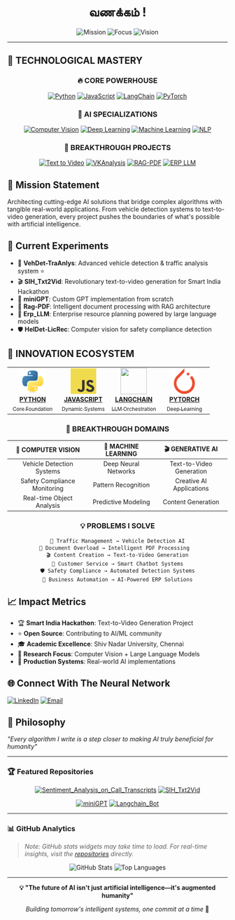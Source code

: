 <div align="center">

# வணக்கம் !



![Mission](https://img.shields.io/badge/🎯-TURNING%20ALGORITHMS%20INTO%20REAL--WORLD%20SOLUTIONS-blue?style=for-the-badge)
![Focus](https://img.shields.io/badge/🧠-Computer%20Vision%20to%20Large%20Language%20Models-green?style=for-the-badge)
![Vision](https://img.shields.io/badge/🌟-Building%20Tomorrow's%20Intelligent%20Systems-orange?style=for-the-badge)

</div>

<div align="center">
  


</div>

---

## 🎨 **TECHNOLOGICAL MASTERY**

<div align="center">

### 🔥 **CORE POWERHOUSE**
[![Python](https://img.shields.io/badge/Python-FFD43B?style=for-the-badge&logo=python&logoColor=blue)](https://www.python.org/about/) [![JavaScript](https://img.shields.io/badge/JavaScript-F7DF1E?style=for-the-badge&logo=javascript&logoColor=black)](https://developer.mozilla.org/en-US/docs/Web/JavaScript/Guide/Introduction) [![LangChain](https://img.shields.io/badge/LangChain-1C3C3C?style=for-the-badge&logo=langchain&logoColor=white)](https://python.langchain.com/docs/get_started/introduction) [![PyTorch](https://img.shields.io/badge/PyTorch-EE4C2C?style=for-the-badge&logo=pytorch&logoColor=white)](https://pytorch.org/get-started/locally/)

### 🧠 **AI SPECIALIZATIONS**
[![Computer Vision](https://img.shields.io/badge/Computer_Vision-FF6B6B?style=for-the-badge&logo=opencv&logoColor=white)](https://opencv.org/about/) [![Deep Learning](https://img.shields.io/badge/Deep_Learning-4ECDC4?style=for-the-badge&logo=tensorflow&logoColor=white)](https://www.tensorflow.org/learn) [![Machine Learning](https://img.shields.io/badge/Machine_Learning-45B7D1?style=for-the-badge&logo=scikit-learn&logoColor=white)](https://scikit-learn.org/stable/getting_started.html) [![NLP](https://img.shields.io/badge/NLP-96CEB4?style=for-the-badge&logo=spacy&logoColor=white)](https://spacy.io/usage/spacy-101)

### 🚀 **BREAKTHROUGH PROJECTS**
[![Text to Video](https://img.shields.io/badge/Text_to_Video-FF9F43?style=for-the-badge&logo=video&logoColor=white)](https://github.com/ThiruDeepak2311/SIH_Txt2Vid) [![VKAnalysis](https://img.shields.io/badge/VKAnalysis-6C5CE7?style=for-the-badge&logo=analytics&logoColor=white)](https://github.com/ThiruDeepak2311/VKanalysis) [![RAG-PDF](https://img.shields.io/badge/RAG--PDF-FD79A8?style=for-the-badge&logo=database&logoColor=white)](https://github.com/ThiruDeepak2311/Rag-PDF) [![ERP LLM](https://img.shields.io/badge/ERP_LLM-00B894?style=for-the-badge&logo=enterprise&logoColor=white)](https://github.com/ThiruDeepak2311/Erp_LLM)

</div>

## 🎯 Mission Statement
Architecting cutting-edge AI solutions that bridge complex algorithms with tangible real-world applications. From vehicle detection systems to text-to-video generation, every project pushes the boundaries of what's possible with artificial intelligence.

## 🔬 Current Experiments
- 🚗 **VehDet-TraAnlys**: Advanced vehicle detection & traffic analysis system ⭐
- 🎬 **SIH_Txt2Vid**: Revolutionary text-to-video generation for Smart India Hackathon
- 🤖 **miniGPT**: Custom GPT implementation from scratch
- 📄 **Rag-PDF**: Intelligent document processing with RAG architecture
- 🏢 **Erp_LLM**: Enterprise resource planning powered by large language models
- 🛡️ **HelDet-LicRec**: Computer vision for safety compliance detection

## 🌟 **INNOVATION ECOSYSTEM**

<table align="center">
<tr>
<td align="center" width="25%">
<a href="https://www.python.org/about/">
<img src="https://raw.githubusercontent.com/devicons/devicon/master/icons/python/python-original.svg" width="60" height="60"/>
<br><strong>PYTHON</strong>
<br><sub>Core Foundation</sub>
</a>
</td>
<td align="center" width="25%">
<a href="https://developer.mozilla.org/en-US/docs/Web/JavaScript/Guide/Introduction">
<img src="https://raw.githubusercontent.com/devicons/devicon/master/icons/javascript/javascript-original.svg" width="60" height="60"/>
<br><strong>JAVASCRIPT</strong>
<br><sub>Dynamic Systems</sub>
</a>
</td>
<td align="center" width="25%">
<a href="https://python.langchain.com/docs/get_started/introduction">
<img src="https://avatars.githubusercontent.com/u/126733545?s=200&v=4" width="60" height="60"/>
<br><strong>LANGCHAIN</strong>
<br><sub>LLM Orchestration</sub>
</a>
</td>
<td align="center" width="25%">
<a href="https://pytorch.org/get-started/locally/">
<img src="https://raw.githubusercontent.com/devicons/devicon/master/icons/pytorch/pytorch-original.svg" width="60" height="60"/>
<br><strong>PYTORCH</strong>
<br><sub>Deep Learning</sub>
</a>
</td>
</tr>
</table>

<div align="center">

### 🚀 **BREAKTHROUGH DOMAINS**

| 🎯 **COMPUTER VISION** | 🧠 **MACHINE LEARNING** | 🎬 **GENERATIVE AI** |
|:---:|:---:|:---:|
| Vehicle Detection Systems | Deep Neural Networks | Text-to-Video Generation |
| Safety Compliance Monitoring | Pattern Recognition | Creative AI Applications |
| Real-time Object Analysis | Predictive Modeling | Content Generation |

</div>

<div align="center">

### 💡 **PROBLEMS I SOLVE**

```
🚗 Traffic Management → Vehicle Detection AI
📄 Document Overload → Intelligent PDF Processing  
🎬 Content Creation → Text-to-Video Generation
🤖 Customer Service → Smart Chatbot Systems
🛡️ Safety Compliance → Automated Detection Systems
🏢 Business Automation → AI-Powered ERP Solutions
```

</div>

## 📈 Impact Metrics
- 🏆 **Smart India Hackathon**: Text-to-Video Generation Project
- ⭐ **Open Source**: Contributing to AI/ML community
- 🎓 **Academic Excellence**: Shiv Nadar University, Chennai
- 🔬 **Research Focus**: Computer Vision + Large Language Models
- 🚀 **Production Systems**: Real-world AI implementations

## 🌐 Connect With The Neural Network
[![LinkedIn](https://img.shields.io/badge/LinkedIn-0077B5?style=for-the-badge&logo=linkedin&logoColor=white)](https://www.linkedin.com/in/deepak-thirukkumaran-758598232/)
[![Email](https://img.shields.io/badge/Email-D14836?style=for-the-badge&logo=gmail&logoColor=white)](mailto:thirudeepak2311@gmail.com)

## 💭 Philosophy
*"Every algorithm I write is a step closer to making AI truly beneficial for humanity"*

---

### 🏆 Featured Repositories
<div align="center">

[![Sentiment_Analysis_on_Call_Transcripts](https://github-readme-stats.vercel.app/api/pin/?username=ThiruDeepak2311&repo=Sentiment_Analysis_on_Call_Transcripts&theme=tokyonight)](https://github.com/ThiruDeepak2311/Sentiment_Analysis_on_Call_Transcripts)
[![SIH_Txt2Vid](https://github-readme-stats.vercel.app/api/pin/?username=ThiruDeepak2311&repo=SIH_Txt2Vid&theme=tokyonight)](https://github.com/ThiruDeepak2311/SIH_Txt2Vid)

[![miniGPT](https://github-readme-stats.vercel.app/api/pin/?username=ThiruDeepak2311&repo=miniGPT&theme=tokyonight)](https://github.com/ThiruDeepak2311/miniGPT)
[![Langchain_Bot](https://github-readme-stats.vercel.app/api/pin/?username=ThiruDeepak2311&repo=Langchain_Bot&theme=tokyonight)](https://github.com/ThiruDeepak2311/Langchain_Bot)

</div>

---

### 📊 GitHub Analytics
> *Note: GitHub stats widgets may take time to load. For real-time insights, visit the [repositories](https://github.com/ThiruDeepak2311?tab=repositories) directly.*

<div align="center">

![GitHub Stats](https://github-readme-stats.vercel.app/api?username=ThiruDeepak2311&show_icons=true&theme=tokyonight&hide_border=true&count_private=true)
![Top Languages](https://github-readme-stats.vercel.app/api/top-langs/?username=ThiruDeepak2311&layout=compact&theme=tokyonight&hide_border=true)

</div>

---

<div align="center">
  
**💡 "The future of AI isn't just artificial intelligence—it's augmented humanity"**

*Building tomorrow's intelligent systems, one commit at a time* 🚀

</div>
